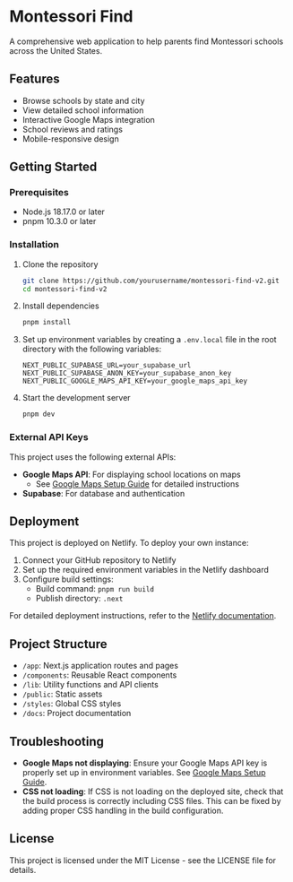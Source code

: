 # Montessori Find

A comprehensive web application to help parents find Montessori schools across the United States.

## Features

- Browse schools by state and city
- View detailed school information
- Interactive Google Maps integration
- School reviews and ratings
- Mobile-responsive design

## Getting Started

### Prerequisites

- Node.js 18.17.0 or later
- pnpm 10.3.0 or later

### Installation

1. Clone the repository
   ```bash
   git clone https://github.com/yourusername/montessori-find-v2.git
   cd montessori-find-v2
   ```

2. Install dependencies
   ```bash
   pnpm install
   ```

3. Set up environment variables by creating a `.env.local` file in the root directory with the following variables:
   ```
   NEXT_PUBLIC_SUPABASE_URL=your_supabase_url
   NEXT_PUBLIC_SUPABASE_ANON_KEY=your_supabase_anon_key
   NEXT_PUBLIC_GOOGLE_MAPS_API_KEY=your_google_maps_api_key
   ```

4. Start the development server
   ```bash
   pnpm dev
   ```

### External API Keys

This project uses the following external APIs:

- **Google Maps API**: For displaying school locations on maps
  - See [Google Maps Setup Guide](./docs/GOOGLE_MAPS_SETUP.md) for detailed instructions
- **Supabase**: For database and authentication

## Deployment

This project is deployed on Netlify. To deploy your own instance:

1. Connect your GitHub repository to Netlify
2. Set up the required environment variables in the Netlify dashboard
3. Configure build settings:
   - Build command: `pnpm run build`
   - Publish directory: `.next`

For detailed deployment instructions, refer to the [Netlify documentation](https://docs.netlify.com/configure-builds/overview/).

## Project Structure

- `/app`: Next.js application routes and pages
- `/components`: Reusable React components
- `/lib`: Utility functions and API clients
- `/public`: Static assets
- `/styles`: Global CSS styles
- `/docs`: Project documentation

## Troubleshooting

- **Google Maps not displaying**: Ensure your Google Maps API key is properly set up in environment variables. See [Google Maps Setup Guide](./docs/GOOGLE_MAPS_SETUP.md).
- **CSS not loading**: If CSS is not loading on the deployed site, check that the build process is correctly including CSS files. This can be fixed by adding proper CSS handling in the build configuration.

## License

This project is licensed under the MIT License - see the LICENSE file for details. 